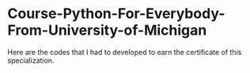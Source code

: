 # Course-Python-For-Everybody-From-University-of-Michigan
Here are the codes that I had to developed to earn the certificate of this specialization.
